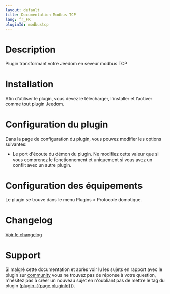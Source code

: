 ```yaml
---
layout: default
title: Documentation Modbus TCP
lang: fr_FR
pluginId: modbustcp
---
```


# Description

Plugin transformant votre Jeedom en seveur modbus TCP

# Installation

Afin d’utiliser le plugin, vous devez le télécharger, l’installer et l’activer comme tout plugin Jeedom.

# Configuration du plugin

Dans la page de configuration du plugin, vous pouvez modifier les options suivantes:

- Le port d'écoute du démon du plugin. Ne modifiez cette valeur que si vous comprenez le fonctionnement et uniquement si vous avez un conflit avec un autre plugin.

# Configuration des équipements

Le plugin se trouve dans le menu Plugins > Protocole domotique.

# Changelog

[Voir le changelog](./changelog)

# Support

Si malgré cette documentation et après voir lu les sujets en rapport avec le plugin sur [community]({{site.forum}}/tags/plugin-{{page.pluginId}}) vous ne trouvez pas de réponse à votre question, n'hésitez pas à créer un nouveau sujet en n'oubliant pas de mettre le tag du plugin ([plugin-{{page.pluginId}}]({{site.forum}}/tags/plugin-{{page.pluginId}})).
